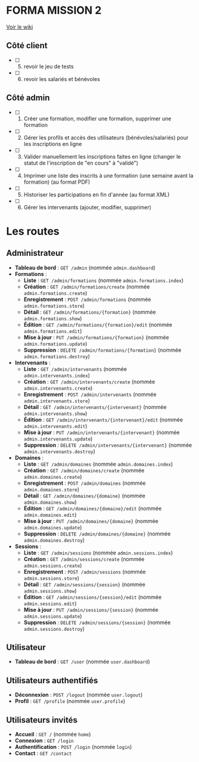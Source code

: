 # FORMA MISSION 2
[Voir le wiki](https://github.com/kckmdev/formaSio/wiki)

## Côté client 
- [ ] 5. revoir le jeu de tests
- [ ] 6. revoir les salariés et bénévoles

## Côté admin
- [ ] 1. Créer une formation, modifier une formation, supprimer une formation
- [ ] 2. Gérer les profils et accès des utilisateurs (bénévoles/salariés) pour les inscriptions en ligne
- [ ] 3. Valider manuellement les inscriptions faites en ligne (changer le statut de l'inscription de "en cours" à "validé")
- [ ] 4. Imprimer une liste des inscrits à une formation (une semaine avant la formation) (au format PDF)
- [ ] 5. Historiser les participations en fin d'année (au format XML)
- [ ] 6. Gérer les intervenants (ajouter, modifier, supprimer)

# Les routes

## Administrateur

- **Tableau de bord** : `GET /admin` (nommée `admin.dashboard`)
- **Formations** :
  - **Liste** : `GET /admin/formations` (nommée `admin.formations.index`)
  - **Création** : `GET /admin/formations/create` (nommée `admin.formations.create`)
  - **Enregistrement** : `POST /admin/formations` (nommée `admin.formations.store`)
  - **Détail** : `GET /admin/formations/{formation}` (nommée `admin.formations.show`)
  - **Édition** : `GET /admin/formations/{formation}/edit` (nommée `admin.formations.edit`)
  - **Mise à jour** : `PUT /admin/formations/{formation}` (nommée `admin.formations.update`)
  - **Suppression** : `DELETE /admin/formations/{formation}` (nommée `admin.formations.destroy`)
- **Intervenants** :
  - **Liste** : `GET /admin/intervenants` (nommée `admin.intervenants.index`)
  - **Création** : `GET /admin/intervenants/create` (nommée `admin.intervenants.create`)
  - **Enregistrement** : `POST /admin/intervenants` (nommée `admin.intervenants.store`)
  - **Détail** : `GET /admin/intervenants/{intervenant}` (nommée `admin.intervenants.show`)
  - **Édition** : `GET /admin/intervenants/{intervenant}/edit` (nommée `admin.intervenants.edit`)
  - **Mise à jour** : `PUT /admin/intervenants/{intervenant}` (nommée `admin.intervenants.update`)
  - **Suppression** : `DELETE /admin/intervenants/{intervenant}` (nommée `admin.intervenants.destroy`)
- **Domaines** :
  - **Liste** : `GET /admin/domaines` (nommée `admin.domaines.index`)
  - **Création** : `GET /admin/domaines/create` (nommée `admin.domaines.create`)
  - **Enregistrement** : `POST /admin/domaines` (nommée `admin.domaines.store`)
  - **Détail** : `GET /admin/domaines/{domaine}` (nommée `admin.domaines.show`)
  - **Édition** : `GET /admin/domaines/{domaine}/edit` (nommée `admin.domaines.edit`)
  - **Mise à jour** : `PUT /admin/domaines/{domaine}` (nommée `admin.domaines.update`)
  - **Suppression** : `DELETE /admin/domaines/{domaine}` (nommée `admin.domaines.destroy`)
- **Sessions** :
  - **Liste** : `GET /admin/sessions` (nommée `admin.sessions.index`)
  - **Création** : `GET /admin/sessions/create` (nommée `admin.sessions.create`)
  - **Enregistrement** : `POST /admin/sessions` (nommée `admin.sessions.store`)
  - **Détail** : `GET /admin/sessions/{session}` (nommée `admin.sessions.show`)
  - **Édition** : `GET /admin/sessions/{session}/edit` (nommée `admin.sessions.edit`)
  - **Mise à jour** : `PUT /admin/sessions/{session}` (nommée `admin.sessions.update`)
  - **Suppression** : `DELETE /admin/sessions/{session}` (nommée `admin.sessions.destroy`)

## Utilisateur

- **Tableau de bord** : `GET /user` (nommée `user.dashboard`)

## Utilisateurs authentifiés

- **Déconnexion** : `POST /logout` (nommée `user.logout`)
- **Profil** : `GET /profile` (nommée `user.profile`)

## Utilisateurs invités

- **Accueil** : `GET /` (nommée `home`)
- **Connexion** : `GET /login`
- **Authentification** : `POST /login` (nommée `login`)
- **Contact** : `GET /contact`
  